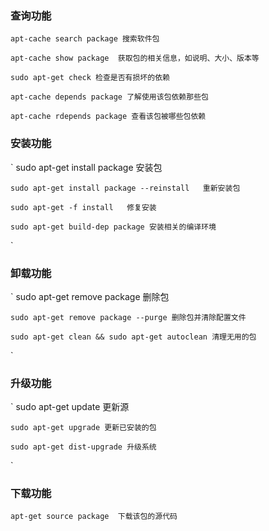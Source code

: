 ### 查询功能

	apt-cache search package 搜索软件包

	apt-cache show package  获取包的相关信息，如说明、大小、版本等

	sudo apt-get check 检查是否有损坏的依赖

	apt-cache depends package 了解使用该包依赖那些包

	apt-cache rdepends package 查看该包被哪些包依赖


### 安装功能
`
	sudo apt-get install package 安装包

	sudo apt-get install package --reinstall   重新安装包

	sudo apt-get -f install   修复安装

	sudo apt-get build-dep package 安装相关的编译环境
`

### 卸载功能
`
	sudo apt-get remove package 删除包

	sudo apt-get remove package --purge 删除包并清除配置文件
	 
	sudo apt-get clean && sudo apt-get autoclean 清理无用的包
`

### 升级功能
`
	sudo apt-get update  更新源

	sudo apt-get upgrade 更新已安装的包

	sudo apt-get dist-upgrade 升级系统
`

### 下载功能
`
	apt-get source package  下载该包的源代码
`
